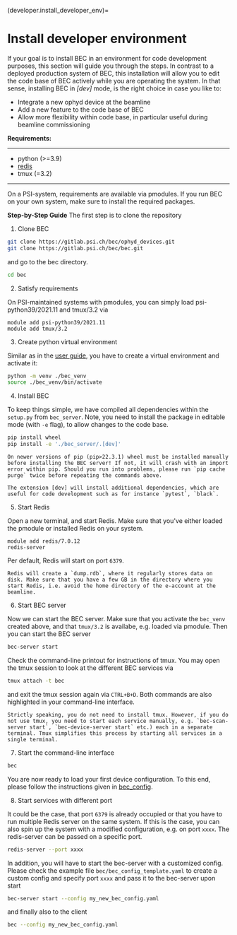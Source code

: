 (developer.install_developer_env)=
# Install developer environment

If your goal is to install BEC in an environment for code development purposes, this section will guide you through the steps. 
In contrast to a deployed production system of BEC, this installation will allow you to edit the code base of BEC actively while you are operating the system.
In that sense, installing BEC in _[dev]_ mode, is the right choice in case you like to:

- Integrate a new ophyd device at the beamline
- Add a new feature to the code base of BEC
- Allow more flexibility within code base, in particular useful during beamline commissioning

**Requirements:**

---
- python (>=3.9)
- [redis](https://redis.io)
- tmux (=3.2)
---


On a PSI-system, requirements are available via pmodules. If you run BEC on your own system, make sure to install the required packages. 

**Step-by-Step Guide**
The first step is to clone the repository

1. Clone BEC

```bash
git clone https://gitlab.psi.ch/bec/ophyd_devices.git
git clone https://gitlab.psi.ch/bec/bec.git
```
and go to the bec directory.

```bash
cd bec
```

2. Satisfy requirements

On PSI-maintained systems with pmodules, you can simply load psi-python39/2021.11 and tmux/3.2 via

```{code-block} bash 
module add psi-python39/2021.11
module add tmux/3.2
```

3. Create python virtual environment

Similar as in the [user guide](#user.installation), you have to create a virtual environment and activate it:

```bash
python -m venv ./bec_venv
source ./bec_venv/bin/activate
```

4. Install BEC

To keep things simple, we have compiled all dependencies within the `setup.py` from `bec_server`. 
Note, you need to install the package in editable mode (with `-e` flag), to allow changes to the code base.

```bash
pip install wheel
pip install -e './bec_server/.[dev]'
```
```{warning}
On newer versions of pip (pip>22.3.1) wheel must be installed manually before installing the BEC server! If not, it will crash with an import error within pip. Should you run into problems, please run `pip cache purge` twice before repeating the commands above.  
```
```{note}
The extension [dev] will install additional dependencies, which are useful for code development such as for instance `pytest`, `black`.
```
5. Start Redis

Open a new terminal, and start Redis. 
Make sure that you've either loaded the pmodule or installed Redis on your system.
```
module add redis/7.0.12
redis-server
```

Per default, Redis will start on port `6379`.

```{tip}
Redis will create a `dump.rdb`, where it regularly stores data on disk. Make sure that you have a few GB in the directory where you start Redis, i.e. avoid the home directory of the e-account at the beamline.
```

6. Start BEC server

Now we can start the BEC server.
Make sure that you activate the `bec_venv` created above, and that `tmux/3.2` is availabe, e.g. loaded via pmodule. 
Then you can start the BEC server
```bash
bec-server start
```
Check the command-line printout for instructions of tmux.
You may open the tmux session to look at the different BEC services via

```bash
tmux attach -t bec
```
and exit the tmux session again via `CTRL+B+D`. 
Both commands are also highlighted in your command-line interface.

```{note}
Strictly speaking, you do not need to install tmux. However, if you do not use tmux, you need to start each service manually, e.g. `bec-scan-server start`, `bec-device-server start` etc.) each in a separate terminal. Tmux simplifies this process by starting all services in a single terminal.
```

7. Start the command-line interface

```bash
bec
```

You are now ready to load your first device configuration. 
To this end, please follow the instructions given in [bec_config](#developer.bec_config).

8. Start services with different port

It could be the case, that port `6379` is already occupied or that you have to run multiple Redis server on the same system. 
If this is the case, you can also spin up the system with a modified configuration, e.g. on port `xxxx`.
The redis-server can be passed on a specific port.

```bash
redis-server --port xxxx
```
In addition, you will have to start the bec-server with a customized config. 
Please check the example file ``bec/bec_config_template.yaml`` to create a custom config and specify port `xxxx` and pass it to the bec-server upon start

``` bash
bec-server start --config my_new_bec_config.yaml
```
and finally also to the client

```bash
bec --config my_new_bec_config.yaml
```
